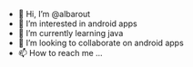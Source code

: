 - 👋 Hi, I’m @albarout
- 👀 I’m interested in android apps
- 🌱 I’m currently learning java
- 💞️ I’m looking to collaborate on android apps
- 📫 How to reach me ...

<!---
albarout/albarout is a ✨ special ✨ repository because its `README.md` (this file) appears on your GitHub profile.
You can click the Preview link to take a look at your changes.
--->

